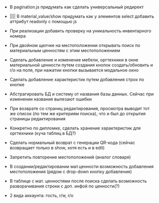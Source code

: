 * В pagination.js придумать как сделать универсальный редирект
* |||| В material_value/show придумать как у элементов select добавить аттрибут readonly с помощью js
* При реализации добавить проверку на уникальность инвентарного номера
* При двойном щелчке на местоположении открывать поиск по материальным ценностям с этим местоположением
* Сделать добавление и изменение мебели, оргтехники в окне материальной ценности путем создания кнопок создать/обновить и r/o на поля, при нажатии кнопки вызывается модальное окно
* Сделать добавление характеристик путем добавления строк по кнопке
* Абстрагировать БД и систему от названия базы данных. Сейчас при изменении названия вылезают ошибки
* При возврате со страниц редактирования, просмотра выводит тот же список (по тем же критериям поиска), что и был до открытия страницы редактирования

* Конкретно по дипломке, сделать хранение характеристик для оргтехники (куча таблиц в БД?)
* Сделать нормальный возврат с генерации QR-кода (сейчас возвращает только в show, хотя есть и в edit)
* Запретить повторение местоположений (аналог словаря)
* В создании/редактировании мат.ценности возможность добавления местоположения (рядом с drop-down кнопку добавления)
* В таблице с мат. ценностями после поиска сделать возможность разворачивания строки с доп. инфой по ценности(?)
* 2 вида аккаунта: гость, r/w, r/o